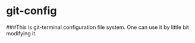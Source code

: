 # git-config

###This is git-terminal configuration file system.
One can use it by little bit modifying it.
